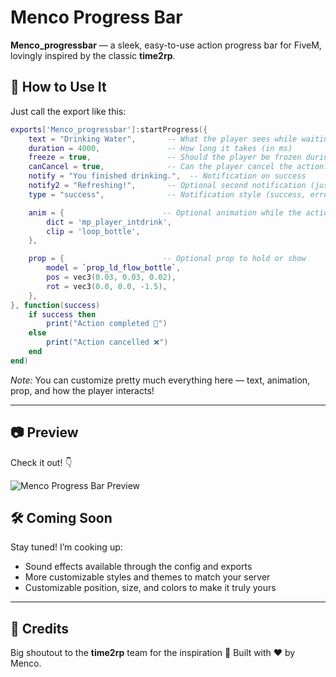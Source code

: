 # Menco Progress Bar

**Menco\_progressbar** — a sleek, easy-to-use action progress bar for FiveM, lovingly inspired by the classic **time2rp**.

## 🚀 How to Use It

Just call the export like this:

```lua
exports['Menco_progressbar']:startProgress({
    text = "Drinking Water",       -- What the player sees while waiting
    duration = 4000,               -- How long it takes (in ms)
    freeze = true,                 -- Should the player be frozen during this?
    canCancel = true,              -- Can the player cancel the action?
    notify = "You finished drinking.",  -- Notification on success
    notify2 = "Refreshing!",       -- Optional second notification (just for fun)
    type = "success",              -- Notification style (success, error, info)

    anim = {                      -- Optional animation while the action runs
        dict = 'mp_player_intdrink',
        clip = 'loop_bottle',
    },

    prop = {                      -- Optional prop to hold or show
        model = `prop_ld_flow_bottle`,
        pos = vec3(0.03, 0.03, 0.02),
        rot = vec3(0.0, 0.0, -1.5),
    },
}, function(success)
    if success then
        print("Action completed 🎉")
    else
        print("Action cancelled ❌")
    end
end)
```

*Note:* You can customize pretty much everything here — text, animation, prop, and how the player interacts!

---

## 📷 Preview

Check it out! 👇

![Menco Progress Bar Preview](https://github.com/user-attachments/assets/bd0be654-5201-4b66-aa3d-db4e6b4d9545)

## 🛠️ Coming Soon

Stay tuned! I’m cooking up:

* Sound effects available through the config and exports
* More customizable styles and themes to match your server
* Customizable position, size, and colors to make it truly yours

---

## 🙌 Credits

Big shoutout to the **time2rp** team for the inspiration 🤘
Built with ❤️ by Menco.
